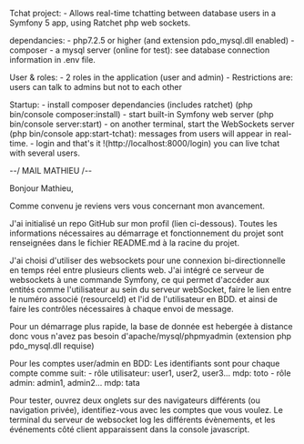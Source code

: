 Tchat project:
	- Allows real-time tchatting between database users in a Symfony 5 app, using Ratchet php web sockets.

dependancies:
	- php7.2.5 or higher (and extension pdo_mysql.dll enabled)
	- composer
	- a mysql server (online for test): see database connection information in .env file.

User & roles:
	- 2 roles in the application (user and admin)
	- Restrictions are: users can talk to admins but not to each other

Startup:
	- install composer dependancies (includes ratchet) (php bin/console composer:install)
	- start built-in Symfony web server (php bin/console server:start)
	- on another terminal, start the WebSockets server (php bin/console app:start-tchat): messages from users will appear in real-time.
	- login and that's it !(http://localhost:8000/login) you can live tchat with several users.

--/ MAIL MATHIEU /--

Bonjour Mathieu,

Comme convenu je reviens vers vous concernant mon avancement.

J'ai initialisé un repo GitHub sur mon profil (lien ci-dessous). Toutes les informations nécessaires au démarrage et fonctionnement du projet sont renseignées dans le fichier README.md à la racine du projet.

J'ai choisi d'utiliser des websockets pour une connexion bi-directionnelle en temps réel entre plusieurs clients web.
J'ai intégré ce serveur de websockets à une commande Symfony, ce qui permet d'accéder aux entités comme l'utilisateur au sein du serveur webSocket, faire le lien entre le numéro associé (resourceId) et l'id de l'utilisateur en BDD. et ainsi de faire les contrôles nécessaires à chaque envoi de message.

 Pour un démarrage plus rapide, la base de donnée est hebergée à distance donc vous n'avez pas besoin d'apache/mysql/phpmyadmin (extension php pdo_mysql.dll requise)

 Pour les comptes user/admin en BDD: Les identifiants sont pour chaque compte comme suit:
 	- rôle utilisateur: user1, user2, user3... mdp: toto
 	- rôle admin: admin1, admin2... mdp: tata

 Pour tester, ouvrez deux onglets sur des navigateurs différents (ou navigation privée), identifiez-vous avec les comptes que vous voulez. Le terminal du serveur de websocket log les différents évènements, et les événements côté client apparaissent dans la console javascript.
 



